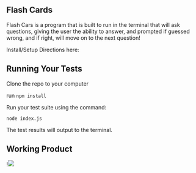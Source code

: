 ## Flash Cards
  Flash Cars is a program that is built to run in the terminal that will ask questions, giving the user the ability to answer, and prompted if guessed wrong, and if right, will move on to the next question!

  Install/Setup Directions here:
  
## Running Your Tests

Clone the repo to your computer

run `npm install`

Run your test suite using the command:

`node index.js`

The test results will output to the terminal.
  
  
## Working Product
 !![](https://media.giphy.com/media/Y1pl2YB1UZPjq6VMAd/giphy.gif)